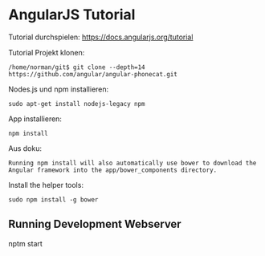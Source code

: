 # AngularJS Tutorial


Tutorial durchspielen: https://docs.angularjs.org/tutorial


Tutorial Projekt klonen:

```
/home/norman/git$ git clone --depth=14 https://github.com/angular/angular-phonecat.git
```

Nodes.js und npm installieren:

```
sudo apt-get install nodejs-legacy npm
```

App installieren:

```
npm install
```
Aus doku:

```
Running npm install will also automatically use bower to download the Angular framework into the app/bower_components directory.
```

Install the helper tools: 

```
sudo npm install -g bower
```

## Running Development Webserver

nptm start
